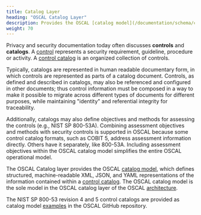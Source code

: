 ```yaml
---
title: Catalog Layer
heading: "OSCAL Catalog Layer"
description: Provides the OSCAL [catalog model](/documentation/schema/catalog-layer/catalog/), which represents a [control catalog](/learnmore/concepts/catalog/).
weight: 70
---
```


Privacy and security documentation today often discusses **controls** and **catalogs**. A [control](/learnmore/concepts/control/) represents a security requirement, guideline, procedure or activity. A [control catalog](/learnmore/concepts/catalog/) is an organized collection of controls.

Typically, catalogs are represented in human readable documentary form, in which controls are represented as parts of a catalog document. Controls, as defined and described in catalogs, may also be referenced and configured in other documents; thus control information must be composed in a way to make it possible to migrate across different types of documents for different purposes, while maintaining "identity" and referential integrity for traceability.

Additionally, catalogs may also define objectives and methods for assessing the controls (e.g., NIST SP 800-53A). Combining assessment objectives and methods with security controls is supported in OSCAL because some control catalog formats, such as COBIT 5, address assessment information directly. Others have it separately, like 800-53A. Including assessment objectives within the OSCAL catalog model simplifies the entire OSCAL operational model.

The OSCAL Catalog layer provides the OSCAL [catalog model](catalog/), which defines structured, machine-readable XML, JSON, and YAML representations of the information contained within a [control catalog](/learnmore/architecture/catalog/). The OSCAL catalog model is the sole model in the OSCAL catalog layer of the OSCAL [architecture](/learnmore/architecture/).

The NIST SP 800-53 revision 4 and 5 control catalogs are provided as catalog model [examples](https://github.com/usnistgov/OSCAL/blob/master/content/nist.gov/SP800-53/) in the OSCAL GitHub repository.
